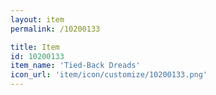 ```yaml
---
layout: item
permalink: /10200133

title: Item
id: 10200133
item_name: 'Tied-Back Dreads'
icon_url: 'item/icon/customize/10200133.png'
---
```

